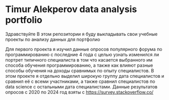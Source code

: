 # Timur Alekperov data analysis portfolio
Здравствуйте
В этом репозитории я буду выкладывать свои учебные проекты по анализу данных для портфолио

Для первого проекта я изучил данные опросов популярного форума по программированию с последние 4 года с целью узнать изменился ли портрет типичного специалиста в том что касается выбранного им способа обучения программированию, а также как влияют разные способы обучения на доходы сравнимых по опыту специалистов.
В этом проекте я отдельно выделил широкую группу дата специалистов и сравнил её с всеми участниками, а также сравнил специалистов по data science с остальными дата специалистами.
Данные результатов опросов с 2020 по 2024 год взяты с https://survey.stackoverflow.co/
